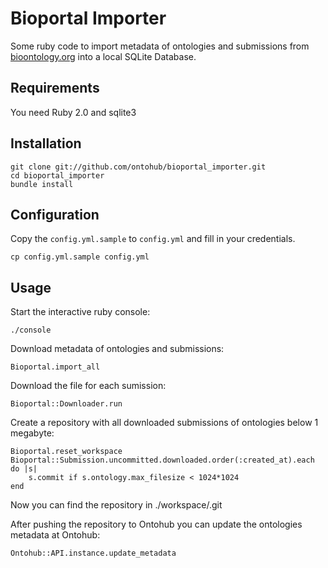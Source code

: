 Bioportal Importer
==================

Some ruby code to import metadata of ontologies and submissions from [bioontology.org](http://data.bioontology.org/documentation) into a local SQLite Database.

Requirements
------------

You need Ruby 2.0 and sqlite3


Installation
------------

    git clone git://github.com/ontohub/bioportal_importer.git
    cd bioportal_importer
    bundle install

Configuration
-------------

Copy the `config.yml.sample` to `config.yml` and fill in your credentials.

    cp config.yml.sample config.yml

Usage
-----

Start the interactive ruby console:

    ./console

Download metadata of ontologies and submissions:

    Bioportal.import_all

Download the file for each sumission:

    Bioportal::Downloader.run

Create a repository with all downloaded submissions of ontologies below 1 megabyte:

    Bioportal.reset_workspace
    Bioportal::Submission.uncommitted.downloaded.order(:created_at).each do |s|
        s.commit if s.ontology.max_filesize < 1024*1024
    end

Now you can find the repository in ./workspace/.git

After pushing the repository to Ontohub you can update the ontologies metadata at Ontohub:

    Ontohub::API.instance.update_metadata
